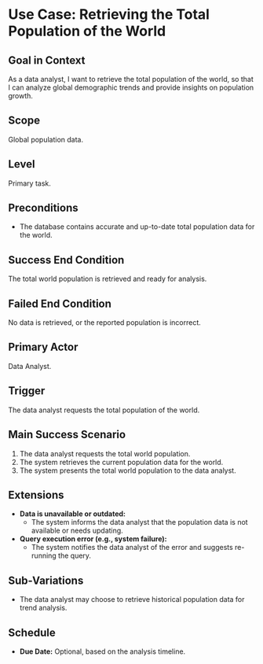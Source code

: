 # Use Case: Retrieving the Total Population of the World

## Goal in Context
As a data analyst, I want to retrieve the total population of the world, so that I can analyze global demographic trends and provide insights on population growth.

## Scope
Global population data.

## Level
Primary task.

## Preconditions
- The database contains accurate and up-to-date total population data for the world.

## Success End Condition
The total world population is retrieved and ready for analysis.

## Failed End Condition
No data is retrieved, or the reported population is incorrect.

## Primary Actor
Data Analyst.

## Trigger
The data analyst requests the total population of the world.

## Main Success Scenario
1. The data analyst requests the total world population.
2. The system retrieves the current population data for the world.
3. The system presents the total world population to the data analyst.

## Extensions
- **Data is unavailable or outdated:**
    - The system informs the data analyst that the population data is not available or needs updating.
- **Query execution error (e.g., system failure):**
    - The system notifies the data analyst of the error and suggests re-running the query.

## Sub-Variations
- The data analyst may choose to retrieve historical population data for trend analysis.

## Schedule
- **Due Date:** Optional, based on the analysis timeline.

